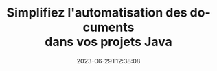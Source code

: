 ---
############################# Static ##########################
layout: "landing"
date: 2023-06-29T12:38:08
draft: false

lang: fr
product: "Total"
product_tag: "total"
platform: "Java"
platform_tag: "java"

############################# Drop-down ############################
supported_platforms:
  items:
    # supported_platforms loop
    - title: ".NET"
      tag: "net"
    # supported_platforms loop
    - title: "Java"
      tag: "java"
      
############################# Head ############################
head_title: "Suite d'automatisation de documents tout-en-un pour les applications Java"
head_description: "GroupDocs.Total pour Java est une bibliothèque complète d'automatisation de documents conçue pour les développeurs Java, offrant un large éventail de fonctionnalités pour gérer divers formats de documents tels que PDF, Word, Excel, Image, HTML, Diagramme, etc."

############################# Header ############################
title: "Simplifiez l'automatisation des documents<br> dans vos projets Java"
description: "Améliorez les capacités d'automatisation des documents : convertissez, affichez, comparez, modifiez et signez facilement plus de 200 formats de fichiers."
words:
  for: "for"

actions:
  main: "Téléchargement gratuit de Maven"
  main_link: "https://releases.groupdocs.com/java/repo/com/groupdocs/groupdocs-total/"
  alt: "Licence"
  alt_link: "https://purchase.groupdocs.com/pricing/total/java"
  title: "Prêt à commencer?"
  description: "Essayez les fonctionnalités de GroupDocs.Total gratuitement ou demandez une licence"

release:
  title: "Version {0} publiée"
  notes: "Regardez ce qu'il y a de nouveau"
  downloads: "Téléchargements"
  link: "https://releases.groupdocs.com/total/java/release-notes/latest/"

code:
  title: "Fusionner et afficher des fichiers Word en Java"
  more: "Plus d'exemples"
  more_link: "https://github.com/groupdocs-total/GroupDocs.Total-for-Java"
  install: |
    <dependencies>
      <dependency>
        <groupId>com.groupdocs</groupId>
        <artifactId>groupdocs-total</artifactId>
        <version>{0}</version>
      </dependency>
    </dependencies>

    <repositories>
      <repository>
        <id>repository.groupdocs.com</id>
        <name>GroupDocs Repository</name>
        <url>https://repository.groupdocs.com/repo/</url>
      </repository>
    </repositories>
  content: |
    ```java {style=abap}
    // Charger le fichier DOCX source 
    Merger merger = new Merger("sample1.docx");
    
    // Ajouter un autre fichier DOCX à fusionner
    merger.join("sample2.docx");

    // Fusionner les fichiers DOCX et enregistrer le résultat
    merger.save("merged.docx");
    
    // Charger le fichier DOCX fusionné dans la visionneuse
    try (Viewer viewer = new Viewer("merged.docx"))
    {
      // Définir les options HTML de sortie, un fichier par page
      HtmlViewOptions viewOptions =   
      HtmlViewOptions.forEmbeddedResources("page{0}.html");
          
      // Rendre DOCX en HTML avec des ressources intégrées        
      viewer.view(viewOptions);
    }
    ```

############################# Overview ############################
overview:
  enable: true
  title: "GroupDocs.Total en un coup d'œil"
  description: "Automatisez l'affichage, la conversion, la modification, la comparaison, la recherche, le filigrane et d'autres flux de travail dans les applications Java des fichiers."
  features:
    # feature loop
    - title: "Combinez la puissance de plusieurs produits GroupDocs en une solution unique et complète"
      content: | 
        Vous pouvez utiliser les fonctionnalités de différents produits GroupDocs pour créer une approche personnalisée répondant à vos besoins spécifiques.
        <br><br>
        Par exemple, vous pouvez convertir un fichier Word en PDF, puis ajouter une signature numérique. Ou remplissez les données d'un modèle de document à partir d'une base de données, ou extrayez le texte d'une image, puis traduisez-le dans une autre langue.
        <br><br>
        Les possibilités sont infinies!
          
    # feature loop
    - title: "Maîtriser la diversité des formats de fichiers"
      content: "GroupDocs.Total pour Java offre la compatibilité avec plus de 200 formats de fichiers, vous permettant ainsi de traiter des documents de tous types courants. Des formats bureautiques comme Word et Excel aux images, codes et fichiers cryptés, nous avons ce qu'il vous faut."

    # feature loop
    - title: "Prise en charge multiplateforme"
      content: "Libérez-vous des limitations de la plateforme. GroupDocs.Total offre une compatibilité multiplateforme, vous permettant de fournir des performances optimales et une disponibilité de la solution aux utilisateurs sur n'importe quel système sur lequel Java peut être installé."

############################# Platforms ############################
platforms:
  enable: true
  title: "Indépendance de la plateforme"
  description: "GroupDocs.Total pour Java prend en charge les systèmes d'exploitation, frameworks et gestionnaires de packages suivants"
  items:
    # platform loop
    - title: "Amazon"
      image: "amazon"
    # platform loop
    - title: "Docker"
      image: "docker"
    # platform loop
    - title: "Azure"
      image: "azure"
    # platform loop
    - title: "Eclipse"
      image: "eclipse"
    # platform loop
    - title: "IntelliJ"
      image: "intellij"
    # platform loop
    - title: "Windows"
      image: "windows"
    # platform loop
    - title: "Linux"
      image: "linux"
    # platform loop
    - title: "Maven"
      image: "maven"


############################# File formats ############################
formats:
  enable: true
  title: "Formats de fichiers pris en charge"
  description: |
    GroupDocs.Total pour Java prend en charge les opérations avec les [formats de fichiers](https://docs.groupdocs.com/total/java/supported-document-formats/) suivants.
  groups:
    # group loop
    - color: "green"
      content: |
        ### Microsoft Office, OpenDocument et formats texte
        * **Word:** DOC, DOCX, DOCM, DOT, DOTX, DOTM, RTF, TXT
        * **Excel:** XLS, XLSX, XLSM, XLSB, XLTM, XLT, XLTM, XLTX
        * **PowerPoint:** PPT, PPTX, PPS, PPSX, PPSM, POT, POTM, POTX, PPTM        
        * **Project:** MPP, MPT, MPX
        * **Outlook:** MSG, EML, EMLX, PST, OST
        * **OneNote:** ONE
        * **OpenDocument:** ODT, OTT, ODS, ODP, OTP, OTS, ODG
        * **Fixed Page Layout:** PDF, TEX, XPS, OXPS
        * **e-Books:** EPUB, MOBI, DjVu
        * **Delimiter-Separated Values:** CSV, TSV
    # group loop
    - color: "blue"
      content: |
        ### Images, graphiques et diagrammes
        * **Images rastées:** BMP, GIF, JPG, PNG, TIFF, WebP, DNG, DIB, Jpeg2000 family
        * **Windows Icon:** ICO
        * **Scalable Vector Graphics:** SVG, CDR, CMX, IGS, SVGZ        
        * **Adobe Photoshop:** PSD, PSB        
        * **Stereo Lithography (3D Printing):** STL        
        * **Medical Imaging:** DICOM
        * **Plotter Documents:** PLT, HPG
        * **Autodesk Design Web Formats:** DWF, DWG
        * **AutoCAD Drawing:** DWT, IFC, STL, CF2        
      # group loop
    - color: "red"
      content: |
        ### Autre        
        * **la toile:** HTML, MHT, MHTML, XML
        * **Metafile:** WMF, EMF, CGM, EMZ, WMZ
        * **Visio:** VSD, VDX, VSS, VSSX, VSX, VST, VSTX, VTX, VSDX, VDW, VSTM, VSSM, VSDM
        * **Project:** MPP, MPT, MPX
        * **PostScript:** PS, EPS
        * **Les archives:** ZIP, TAR, BZ2, GZ, RAR, RAR5
        * **Autre:** VCF, VCARD, NUMBERS, NSF, OBJ
        * **C/C++/C# Files:** C, CC, C# , CPP, CXX, CS, H, HH, M, MM
        * **Java/JavaScript Files:** JAVA, JS, JSON, PROPERTIES

############################# Features ############################
features:
  enable: true
  title: "Fonctionnalités GroupDocs.Total"
  description: "Gérez, restituez et convertissez de manière complète les PDF et les documents Office."

  items:
    # feature loop
    - icon: "viewer"
      title: "Visualisation étendue des fichiers"
      content: "Visualisation complète de documents dans plus de 180 formats, notamment HTML, images et PDF."

    # feature loop
    - icon: "conversion"
      title: "Conversion de formats"
      content: "Conversion transparente entre différents formats de documents sans outils externes."

    # feature loop
    - icon: "annotation"
      title: "Annotations interactives"
      content: "Capacités d'annotation avancées pour les éléments de texte et d'image dans les documents."

    # feature loop
    - icon: "comparison"
      title: "Comparaison de contenu"
      content: "Comparaison précise des documents, mettant en évidence les différences de contenu et de style."

    # feature loop
    - icon: "signature"
      title: "Flexibilité exclusive"
      content: "Options de signature polyvalentes, notamment du texte, des images et des signatures numériques."

    # feature loop
    - icon: "assembly"
      title: "Création de documents basée sur un modèle"
      content: "Génération automatisée de documents à partir de modèles et de sources de données externes."

    # feature loop
    - icon: "metadata"
      title: "Gestion des métadonnées"
      content: "Accès et manipulation robustes des métadonnées pour un contrôle amélioré des documents."

    # feature loop
    - icon: "search"
      title: "Recherche Avancée"
      content: "Fonctionnalité de recherche puissante avec prise en charge des algorithmes flous et synonymes."

    # feature loop
    - icon: "watermark"
      title: "Contrôle du filigrane"
      content: "Gestion sans effort des filigranes de documents, offrant des fonctionnalités de personnalisation et d'extraction."

############################# Code samples ############################
code_samples:
  enable: true
  title: "Exemples de codes"
  description: "Quelques scénarios réels d'utilisation de GroupDocs.Total pour Java"
  items:
    # code sample loop
    - title: "Sécurisez et organisez les contrats : appliquez des filigranes et gérez les métadonnées dans un fichier DOCX"
      content: |
        Protégez et organisez efficacement vos documents Word avec cet exemple de code complet. L'exemple ci-dessous vous permet de mettre en œuvre une gestion robuste du filigrane et des métadonnées dans votre flux de travail contractuel pour une sécurité et une gestion des informations améliorées. Il montre comment : <br><br>
        <b>Appliquer un filigrane personnalisé:</b> Ajoutez un filigrane « Brouillon de contrat » bien visible au document pour plus de clarté visuelle et de protection. [Personnalisez le filigrane](https://docs.groupdocs.com/watermark/java/adding-text-watermarks/) avec les options de police, de couleur, d'opacité et d'alignement. <br><br>
        <b>Améliorer les métadonnées:</b> [Modifiez facilement les métadonnées du document](https://docs.groupdocs.com/metadata/java/working-with-metadata-in-word-processing-documents/) pour inclure des détails essentiels tels que l'auteur, l'heure de création, l'entreprise, la catégorie, et des mots-clés pour une organisation et une recherche améliorées.
       
        {{< landing/code title="Java">}}
        ```java {style=abap}  
        import com.groupdocs.metadata.Metadata;
        import com.groupdocs.watermark.Watermark;
        import com.groupdocs.watermark.Watermark.Common;
        import com.groupdocs.watermark.Options.HtmlViewOptions;
        
        // Chargez votre document dans un filigrane
        Watermarker watermarker = new Watermarker("contract.docx");
        
        // Définissez le texte et la police souhaités pour le filigrane
        TextWatermark watermark = new TextWatermark("Contract Draft", new Font("Arial", 36));
          
        // Choisissez la couleur de la police et l'opacité, la rotation et les alignements du texte
        watermark.setForegroundColor(Color.getRed());                                                            
        watermark.setHorizontalAlignment(HorizontalAlignment.Center);                                            
        watermark.setVerticalAlignment(VerticalAlignment.Center);                               

        // Appliquer le filigrane
        watermarker.add(watermark);
        
        // Enregistrez le document résultant
        watermarker.save("watermarked-contract.docx");
        
        Metadata metadata = new Metadata("watermarked-contract.docx");        
        WordProcessingRootPackage root = metadata.getRootPackageGeneric();

        // Mettre à jour les propriétés des métadonnées du document
        root.getDocumentProperties().setAuthor("Name Surname");
        root.getDocumentProperties().setCreatedTime(new Date());
        root.getDocumentProperties().setCompany("Company Name");
        root.getDocumentProperties().setCategory("Work materials");
        root.getDocumentProperties().setKeywords("contract, watermarked");

        // Enregistrer le document avec les métadonnées mises à jour
        metadata.save("contract-final.docx");                
        ```
        {{< /landing/code >}}

    # code sample loop
    - title: "Rédaction rationalisée de documents"
      content: |
        <b>Scénario:</b> Un grand cabinet juridique traite fréquemment divers documents contenant des informations confidentielles sur les clients qui doivent être expurgées avant de les partager avec des tiers ou pour les rendre publiques. La suppression manuelle de ces informations sensibles peut être fastidieuse, prendre du temps et être sujette à des erreurs humaines. Pour garantir l'efficacité, l'exactitude et le respect des réglementations en matière de protection des données, le cabinet juridique recherche une solution automatisée pour rationaliser le processus de rédaction des documents. 
        
        <br>

        <b>Solution:</b>
        GroupDocs.Total automatise le processus, déclenchant la rédaction dès réception d'un document. De plus, [options flexibles](https://docs.groupdocs.com/redaction/java/text-redactions/) permettent la personnalisation en vous permettant de définir des règles, de choisir les modes de rédaction (par exemple, interdiction, remplacement par des astérisques) et de spécifier sections ou pages spécifiques à rédiger. Enfin, [sortie conviviale](https://docs.groupdocs.com/viewer/java/rendering-to-pdf/) génère des documents rédigés au format PDF pour un partage et une révision faciles, tandis qu'une sécurité et une auditabilité améliorées garantissent l'intégralité le processus est documenté aux fins de conformité et de responsabilité. 
        <br><br>
        Cette solution complète permet aux professionnels du droit et à d’autres organisations de réduire considérablement le temps et les coûts de rédaction, de minimiser les erreurs humaines et de gérer systématiquement les informations sensibles en toute confiance.        
              
        {{< landing/code title="Java">}}
        ```java {style=abap}   
        import com.groupdocs.redaction.Redaction;
        import com.groupdocs.viewer.Viewer;
        import com.groupdocs.viewer.options.HtmlViewOptions;

        // Charger un document avec des données privées dans le rédacteur 
        Redactor redactor = new Redactor("customer-info.docx");
        
        // Configurer et personnaliser les options de rédaction 
        redactor.apply(new ExactPhraseRedaction("John Smith", new ReplacementOptions("[personal]")));
        
        // Appliquer les expurgations et enregistrer le résultat 
        redactor.save();

        // Charger le fichier rédigé pour examen 
        Viewer viewer = new Viewer("customer-info.docx");
        
        // Configurer le PDF selon le format d'affichage souhaité       
        PdfViewOptions viewOptions = new PdfViewOptions("redacted-info.pdf");

        // Enregistrer le document au format PDF      
        viewer.view(viewOptions);        
        ```
        {{< /landing/code >}}
############################# Reviews ############################
# reviews:
# enable: true
# title: "Avis sur les produits GroupDocs"
# description: "Ne vous contentez pas de nous croire sur parole. Découvrez ce que d'autres développeurs disent de nos API"

# items:
#   # review loop
#   - title: "GroupDocs.Total"
#     content: "Excellent service et excellents produits. Ils ont été extrêmement utiles et réactifs pendant le processus de mise en œuvre de GroupDocs.Viewer pour .NET, et ne sauraient les recommander assez."
#     author: "Martin Lasarga"
#     company: "Product Manager at Axentria ECM by G.S.I."

#   # review loop
#   - title: "GroupDocs.Total"
#     content: "Après avoir implémenté et utilisé GroupDocs.Viewer pour Java dans le projet, cela semble très bien fonctionner. J'ai testé avec beaucoup de documents et jusqu'ici tout va bien. Tout ce que j'ai lancé s'affiche bien et est aussi beau que dans une visionneuse PDF ou MS Word."
#     author: "Mats Oustad"
#     company: "Senior Consultant/Partner at Novanet AS"
---